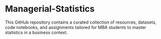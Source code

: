 # Managerial-Statistics
This GitHub repository contains a curated collection of resources, datasets, code notebooks, and assignments tailored for MBA students to master statistics in a business context.

